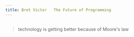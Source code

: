 ```yaml
---
title: Bret Victor   The Future of Programming
---
```


##
> technology is getting better because of Moore's law
##
